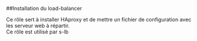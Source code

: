 ##Installation du load-balancer  
  
Ce rôle sert à installer HAproxy et de mettre un fichier de configuration avec les serveur web à répartir.  
Ce rôle est utilisé par s-lb

